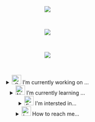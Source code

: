 <div align="center" dir="auto">
	<img style="max-width: 100%;" src="https://capsule-render.vercel.app/api?type=Soft&color=gradient&height=135&section=header&text=Welcome%20to%20my%20GitHub%20!&fontSize=50" />
</div>

&nbsp;
&nbsp;

<div align="center" dir="auto">
	<img style="max-width: 100%;" src="https://github-readme-stats.vercel.app/api?username=dozagirugi&show_icons=true&theme=default&show_icon=true&rank_icon=github" />
</div>

&nbsp;
&nbsp;

<div align="center" dir="auto">
	<img style="max-width: 100%;" src="https://github-readme-stats.vercel.app/api/top-langs/?username=dozagirugi&langs_count=8&layout=compact&theme=defalut" />
</div>

&nbsp;
&nbsp;

<div align="center" dir="auto">
<details>
	<summary>
		<img src="https://raw.githubusercontent.com/Tarikul-Islam-Anik/Animated-Fluent-Emojis/master/Emojis/Smilies/Smiling%20Face%20with%20Hearts.png" 
			alt="Smiling Face with Hearts" 
			width="25" 
			height="25" /> I’m currently working on ...
	</summary>
	<br>
</details>

<details>
	<summary>
		<img src="https://raw.githubusercontent.com/Tarikul-Islam-Anik/Animated-Fluent-Emojis/master/Emojis/Smilies/Nerd%20Face.png" 
			alt="Nerd Face" 
			width="25" 
			height="25" /> I’m currently learning ...
	</summary>
	<br>
 </details>

<details>
	<summary> 
		<img src="https://raw.githubusercontent.com/Tarikul-Islam-Anik/Animated-Fluent-Emojis/master/Emojis/Smilies/Face%20with%20Monocle.png" 
			alt="Face with Monocle" 
			width="25" 
			height="25" /> I'm intersted in...
	</summary>
	<br>
</details>

<details>
	<summary> 
		<img src="https://raw.githubusercontent.com/Tarikul-Islam-Anik/Animated-Fluent-Emojis/master/Emojis/Smilies/Love%20Letter.png" 
			alt="Love Letter" 
			width="25" 
			height="25" /> How to reach me...
 	</summary>
	<br>
</details>
 </div>
